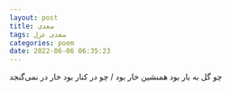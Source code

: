 ```yaml
---
layout: post
title: سعدی
tags: سعدی غزل
categories: poem
date: 2022-06-06 06:35:23
---
```


چو گل به بار بود همنشین خار بود / چو در کنار بود خار در نمی‌گنجد
